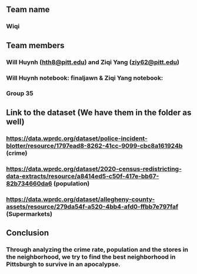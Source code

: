 

## Team name
### Wiqi
## Team members
### Will Huynh (hth8@pitt.edu) and Ziqi Yang (ziy62@pitt.edu)
### Will Huynh notebook: finaljawn & Ziqi Yang notebook: 
### Group 35
## Link to the dataset (We have them in the folder as well) 
### https://data.wprdc.org/dataset/police-incident-blotter/resource/1797ead8-8262-41cc-9099-cbc8a161924b (crime)
### https://data.wprdc.org/dataset/2020-census-redistricting-data-extracts/resource/a8414ed5-c50f-417e-bb67-82b734660da6 (population)
### https://data.wprdc.org/dataset/allegheny-county-assets/resource/279da54f-a520-4bb4-afd0-ffbb7e797faf (Supermarkets)
###
###
## Conclusion
### Through analyzing the crime rate, population and the stores in the neighborhood, we try to find the best neighborhood in Pittsburgh to survive in an apocalypse. 
